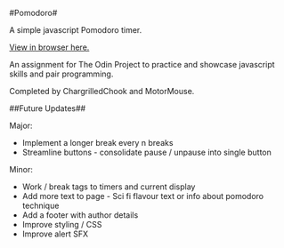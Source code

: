 #Pomodoro#

A simple javascript Pomodoro timer.

[View in browser here.](https://chargrilledchook.github.io/pomodoro/)

An assignment for The Odin Project to practice and showcase javascript skills and pair programming.

Completed by ChargrilledChook and MotorMouse.

##Future Updates##

Major:
* Implement a longer break every n breaks
* Streamline buttons - consolidate pause / unpause into single button

Minor:
* Work / break tags to timers and current display
* Add more text to page - Sci fi flavour text or info about pomodoro technique
* Add a footer with author details
* Improve styling / CSS
* Improve alert SFX